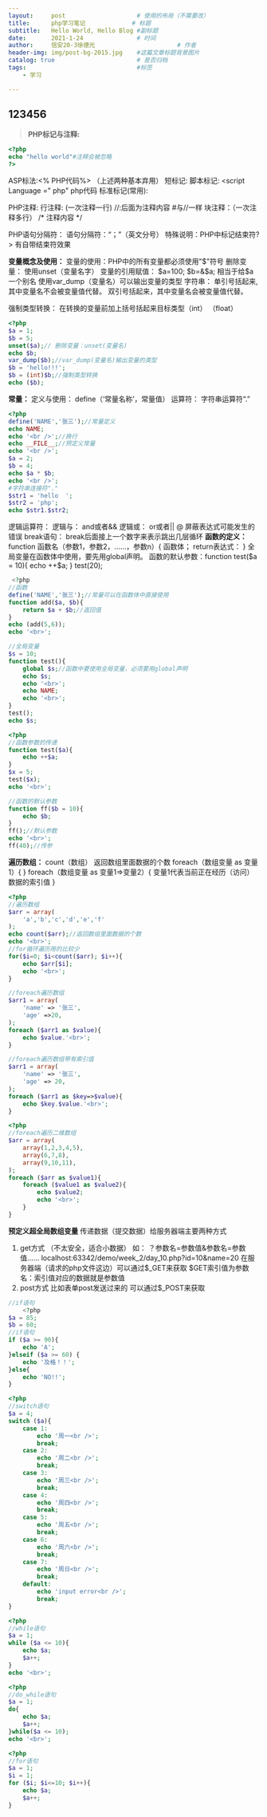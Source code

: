 ```yaml
---
layout:     post   				    # 使用的布局（不需要改）
title:      php学习笔记				# 标题 
subtitle:   Hello World, Hello Blog #副标题
date:       2021-1-24 				# 时间
author:     信安20-3徐德光 						# 作者
header-img: img/post-bg-2015.jpg 	#这篇文章标题背景图片
catalog: true 						# 是否归档
tags:								#标签
    - 学习

---
```


## 123456

>**PHP标记与注释:**

```php
<?php  
echo "hello world"#注释会被忽略  
?>  
```





ASP标法:<% PHP代码%>
（上述两种基本弃用）
短标记:<? php代码?>
脚本标记: <script Language =" php" php代码</script>
标准标记(常用):<?php php代码?>







PHP注释: 
行注释: (一次注释一行)    //:后面为注释内容        #与//一样
块注释：（一次注释多行）  /*   注释内容   */ 





PHP语句分隔符：
语句分隔符：“；”（英文分号）
特殊说明：PHP中标记结束符?> 有自带结束符效果  







**变量概念及使用：** 
变量的使用：PHP中的所有变量都必须使用"$"符号 
删除变量： 使用unset（变量名字） 
变量的引用赋值： $a=100;     $b=&$a;    相当于给$a一个别名
使用var_dump（变量名）可以输出变量的类型
字符串： 单引号括起来,其中变量名不会被变量值代替。
         双引号括起来，其中变量名会被变量值代替。  

 

 

 

 强制类型转换： 在转换的变量前加上括号括起来目标类型（int）    （float）  

```php
<?php  
$a = 1;  
$b = 5;  
unset($a);// 删除变量：unset(变量名)  
echo $b;  
var_dump($b);//var_dump(变量名)输出变量的类型  
$b = 'hello!!!';  
$b = (int)$b;//强制类型转换  
echo ($b);  
```







 **常量：** 
 定义与使用： define（‘常量名称’，常量值） 
 运算符： 字符串运算符“.”  

 ```php 
 <?php  
define('NAME','张三');//常量定义  
echo NAME;  
echo '<br />';//换行  
echo __FILE__;//预定义常量  
echo '<br />';  
$a = 2;  
$b = 4;  
echo $a * $b;  
echo '<br />';  
#字符串连接符"."  
$str1 = 'hello  ';  
$str2 = 'php';  
echo $str1.$str2;  
 ```







 逻辑运算符： 逻辑与： and或者&& 
              逻辑或： or或者|| 
 @ 屏蔽表达式可能发生的错误 
 break语句： break后面接上一个数字来表示跳出几层循环 
 **函数的定义：** function 函数名（参数1，参数2，……，参数n）{ 
              函数体；      return表达式： 
              } 
 全局变量在函数体中使用，要先用global声明。 
 函数的默认参数：function test($a = 10){ 
                 echo ++$a; 
                 } 
                 test(20);  







```php
 <?php  
//函数  
define('NAME','张三');//常量可以在函数体中直接使用  
function add($a, $b){  
    return $a + $b;//返回值  
}  
echo (add(5,6));  
echo '<br>';  
```





```php
//全局变量  
$s = 10;  
function test(){  
    global $s;//函数中要使用全局变量，必须要用global声明  
    echo $s;  
    echo '<br>';  
    echo NAME;  
    echo '<br>';  
}  
test();  
echo $s;  
```


```php
<?php  
//函数参数的传递  
function test($a){  
    echo ++$a;  
}  
$x = 5;  
test($x);  
echo '<br>';  
```

```php
//函数的默认参数  
function ff($b = 10){  
    echo $b;  
}  
ff();//默认参数  
echo '<br>';  
ff(40);//传参  
```





**遍历数组：** count（数组）  返回数组里面数据的个数 
foreach（数组变量 as 变量1）{ 
} 
foreach（数组变量 as 变量1=>变量2）{ 
         变量1代表当前正在经历（访问）数据的索引值 
}  

```php
<?php  
//遍历数组  
$arr = array(  
    'a','b','c','d','e','f'  
);  
echo count($arr);//返回数组里面数据的个数  
echo '<br>';  
//for循环遍历用的比较少  
for($i=0; $i<count($arr); $i++){  
    echo $arr[$i];  
    echo '<br>';
}  
```






```php
//foreach遍历数组  
$arr1 = array(  
    'name' => '张三',  
    'age' =>20,  
);  
foreach ($arr1 as $value){  
    echo $value.'<br>';  
}  
```

```php
//foreach遍历数组带有索引值  
$arr1 = array(  
    'name' => '张三',  
    'age' => 20,  
);  
foreach ($arr1 as $key=>$value){  
    echo $key.$value.'<br>';  
}  
```






```php 
<?php  
//foreach遍历二维数组  
$arr = array(  
    array(1,2,3,4,5),  
    array(6,7,8),  
    array(9,10,11),  
);  
foreach ($arr as $value1){  
    foreach ($value1 as $value2){  
        echo $value2;  
        echo '<br>';  
    }  
}  
```







**预定义超全局数组变量** 
传递数据（提交数据）给服务器端主要两种方式  

1. get方式 （不太安全，适合小数据） 
   如： ？参数名=参数值&参数名=参数值…… 
        localhost:63342/demo/week_2/day_10.php?id=10&name=20 
        在服务器端（请求的php文件这边）可以通过$_GET来获取 
        $GET索引值为参数名：索引值对应的数据就是参数值 
 2. post方式 
    比如表单post发送过来的 
    可以通过$_POST来获取  





 


```php     
//if语句  
    <?php  
$a = 85;  
$b = 60;  
//if语句  
if ($a >= 90){  
    echo 'A';  
}elseif ($a >= 60) {  
    echo '及格！！';  
}else{  
    echo 'NO!!';  
}  
```





```php
<?php  
//switch语句  
$a = 4;  
switch ($a){  
    case 1:  
        echo '周一<br />';  
        break;  
    case 2:  
        echo '周二<br />';  
        break;  
    case 3:  
        echo '周三<br />';  
        break;  
    case 4:  
        echo '周四<br />';  
        break;  
    case 5:  
        echo '周五<br />';  
        break;  
    case 6:  
        echo '周六<br />';  
        break;  
    case 7:  
        echo '周日<br />';  
        break;  
    default:  
        echo 'input error<br />';  
        break;  
}  
```






```php
<?php  
//while语句  
$a = 1;  
while ($a <= 10){  
    echo $a;  
    $a++;  
}  
echo '<br>';  
```

```php
<?php 
//do_while语句  
$a = 1;  
do{  
    echo $a;  
    $a++;  
}while($a <= 10);  
echo '<br>';  
```








```php
<?php 
//for语句  
$a = 1;  
$i = 1;  
for ($i; $i<=10; $i++){  
    echo $a;  
    $a++;  
}  
```

